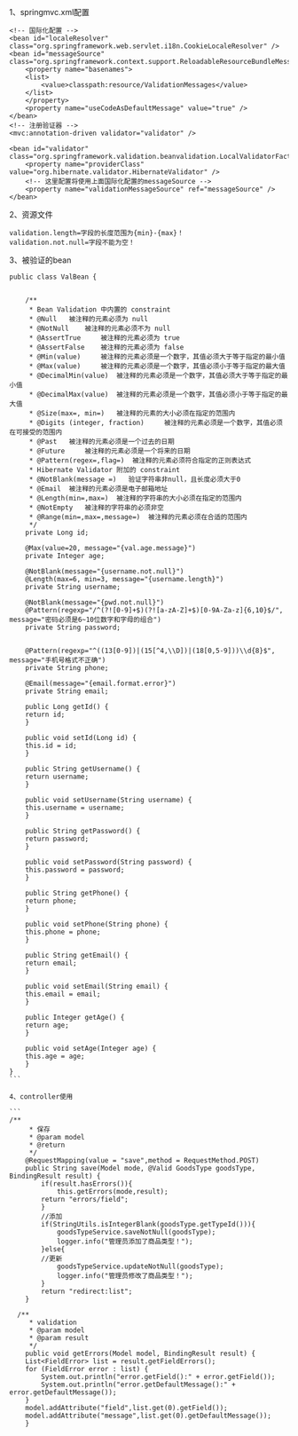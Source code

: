 
1、springmvc.xml配置

	<!-- 国际化配置 -->    
	<bean id="localeResolver" class="org.springframework.web.servlet.i18n.CookieLocaleResolver" />
	<bean id="messageSource" class="org.springframework.context.support.ReloadableResourceBundleMessageSource">
	    <property name="basenames">
		<list>
		    <value>classpath:resource/ValidationMessages</value>
		</list>
	    </property>
	    <property name="useCodeAsDefaultMessage" value="true" />
	</bean>
	<!-- 注册验证器 -->
	<mvc:annotation-driven validator="validator" />

	<bean id="validator" class="org.springframework.validation.beanvalidation.LocalValidatorFactoryBean">
	    <property name="providerClass" value="org.hibernate.validator.HibernateValidator" />
	    <!-- 这里配置将使用上面国际化配置的messageSource -->
	    <property name="validationMessageSource" ref="messageSource" />
	</bean>



2、资源文件


	validation.length=字段的长度范围为{min}-{max}！
	validation.not.null=字段不能为空！



3、被验证的bean


	public class ValBean {


	    /**
	     * Bean Validation 中内置的 constraint       
	     * @Null   被注释的元素必须为 null       
	     * @NotNull    被注释的元素必须不为 null       
	     * @AssertTrue     被注释的元素必须为 true       
	     * @AssertFalse    被注释的元素必须为 false       
	     * @Min(value)     被注释的元素必须是一个数字，其值必须大于等于指定的最小值       
	     * @Max(value)     被注释的元素必须是一个数字，其值必须小于等于指定的最大值       
	     * @DecimalMin(value)  被注释的元素必须是一个数字，其值必须大于等于指定的最小值       
	     * @DecimalMax(value)  被注释的元素必须是一个数字，其值必须小于等于指定的最大值       
	     * @Size(max=, min=)   被注释的元素的大小必须在指定的范围内       
	     * @Digits (integer, fraction)     被注释的元素必须是一个数字，其值必须在可接受的范围内       
	     * @Past   被注释的元素必须是一个过去的日期       
	     * @Future     被注释的元素必须是一个将来的日期       
	     * @Pattern(regex=,flag=)  被注释的元素必须符合指定的正则表达式       
	     * Hibernate Validator 附加的 constraint       
	     * @NotBlank(message =)   验证字符串非null，且长度必须大于0       
	     * @Email  被注释的元素必须是电子邮箱地址       
	     * @Length(min=,max=)  被注释的字符串的大小必须在指定的范围内       
	     * @NotEmpty   被注释的字符串的必须非空       
	     * @Range(min=,max=,message=)  被注释的元素必须在合适的范围内 
	     */
	    private Long id;

	    @Max(value=20, message="{val.age.message}")   
	    private Integer age;

	    @NotBlank(message="{username.not.null}")
	    @Length(max=6, min=3, message="{username.length}")
	    private String username;

	    @NotBlank(message="{pwd.not.null}")
	    @Pattern(regexp="/^(?![0-9]+$)(?![a-zA-Z]+$)[0-9A-Za-z]{6,10}$/", message="密码必须是6~10位数字和字母的组合")
	    private String password;


	    @Pattern(regexp="^((13[0-9])|(15[^4,\\D])|(18[0,5-9]))\\d{8}$", message="手机号格式不正确")
	    private String phone;

	    @Email(message="{email.format.error}")
	    private String email;

	    public Long getId() {
		return id;
	    }

	    public void setId(Long id) {
		this.id = id;
	    }

	    public String getUsername() {
		return username;
	    }

	    public void setUsername(String username) {
		this.username = username;
	    }

	    public String getPassword() {
		return password;
	    }

	    public void setPassword(String password) {
		this.password = password;
	    }

	    public String getPhone() {
		return phone;
	    }

	    public void setPhone(String phone) {
		this.phone = phone;
	    }

	    public String getEmail() {
		return email;
	    }

	    public void setEmail(String email) {
		this.email = email;
	    }

	    public Integer getAge() {
		return age;
	    }

	    public void setAge(Integer age) {
		this.age = age;
	    }
	}
	```

	4、controller使用

	```
	/**
		 * 保存
		 * @param model
		 * @return
		 */
		@RequestMapping(value = "save",method = RequestMethod.POST)
		public String save(Model mode, @Valid GoodsType goodsType, BindingResult result) {
			if(result.hasErrors()){
				this.getErrors(mode,result);
			return "errors/field";
			}
			//添加
			if(StringUtils.isIntegerBlank(goodsType.getTypeId())){
				goodsTypeService.saveNotNull(goodsType);
				logger.info("管理员添加了商品类型！");
			}else{
			//更新
				goodsTypeService.updateNotNull(goodsType);
				logger.info("管理员修改了商品类型！");
			}
			return "redirect:list";
		}

	  /**
		 * validation
		 * @param model
		 * @param result
		 */
		public void getErrors(Model model, BindingResult result) {   
		List<FieldError> list = result.getFieldErrors();
		for (FieldError error : list) {
		    System.out.println("error.getField():" + error.getField());
		    System.out.println("error.getDefaultMessage():" + error.getDefaultMessage());
		}
		model.addAttribute("field",list.get(0).getField());
		model.addAttribute("message",list.get(0).getDefaultMessage());
	    }



